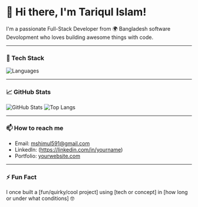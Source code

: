 # 👋 Hi there, I'm Tariqul Islam!

I'm a passionate Full-Stack Developer from 🌍 Bangladesh software Devolopment who loves building awesome things with code.

---

### 🔧 Tech Stack
![Languages](https://skillicons.dev/icons?i=js,ts,react,nextjs,nodejs,express,mongodb,python,php,laravel,html,css,tailwind,git,github)

---

### 📈 GitHub Stats
![GitHub Stats](https://github-readme-stats.vercel.app/api?username=tariqul12&show_icons=true&theme=radical)
![Top Langs](https://github-readme-stats.vercel.app/api/top-langs/?username=tariqul12&layout=compact&theme=radical)

---

### 📫 How to reach me
- Email: mshimul591@gmail.com
- LinkedIn: (https://linkedin.com/in/yourname)
- Portfolio: [yourwebsite.com](https://yourwebsite.com)

---

### ⚡ Fun Fact
I once built a [fun/quirky/cool project] using [tech or concept] in [how long or under what conditions] 🤓
